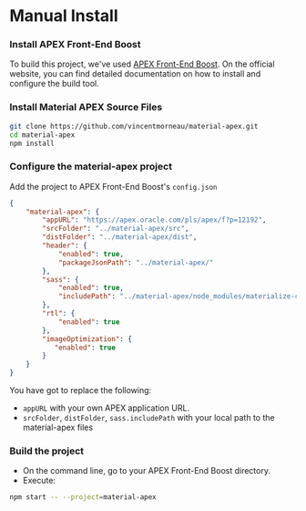 # Manual Install

### Install APEX Front-End Boost

To build this project, we've used [APEX Front-End Boost](http://github.oraopensource.com/apex-frontend-boost/). On the official website, you can find detailed documentation on how to install and configure the build tool.

### Install Material APEX Source Files
```bash
git clone https://github.com/vincentmorneau/material-apex.git
cd material-apex
npm install
```

### Configure the material-apex project
Add the project to APEX Front-End Boost's `config.json`  
```json
{
    "material-apex": {
        "appURL": "https://apex.oracle.com/pls/apex/f?p=12192",
        "srcFolder": "../material-apex/src",
        "distFolder": "../material-apex/dist",
        "header": {
            "enabled": true,
            "packageJsonPath": "../material-apex/"
        },
        "sass": {
            "enabled": true,
            "includePath": "../material-apex/node_modules/materialize-css/sass"
        },
        "rtl": {
            "enabled": true
        },
        "imageOptimization": {
           "enabled": true
        }
    }
}
```

You have got to replace the following:
- `appURL` with your own APEX application URL.
- `srcFolder`, `distFolder`, `sass.includePath` with your local path to the material-apex files

### Build the project
- On the command line, go to your APEX Front-End Boost directory.
- Execute:
```bash
npm start -- --project=material-apex
```
